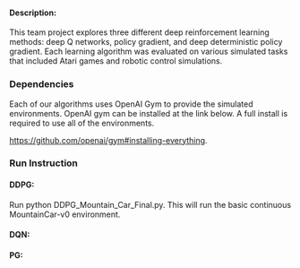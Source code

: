 #### Description:
This team project explores three different deep reinforcement learning methods: deep Q networks, policy gradient, and deep deterministic policy gradient.  Each learning algorithm was evaluated on various simulated tasks that included Atari games and robotic control simulations.

### Dependencies
Each of our algorithms uses OpenAI Gym to provide the simulated environments.  OpenAI gym can be installed at the link below.  A full install is required to use all of the environments.

https://github.com/openai/gym#installing-everything.  

### Run Instruction

#### DDPG:
Run python DDPG_Mountain_Car_Final.py.  This will run the basic continuous MountainCar-v0 environment.

#### DQN:

#### PG:
